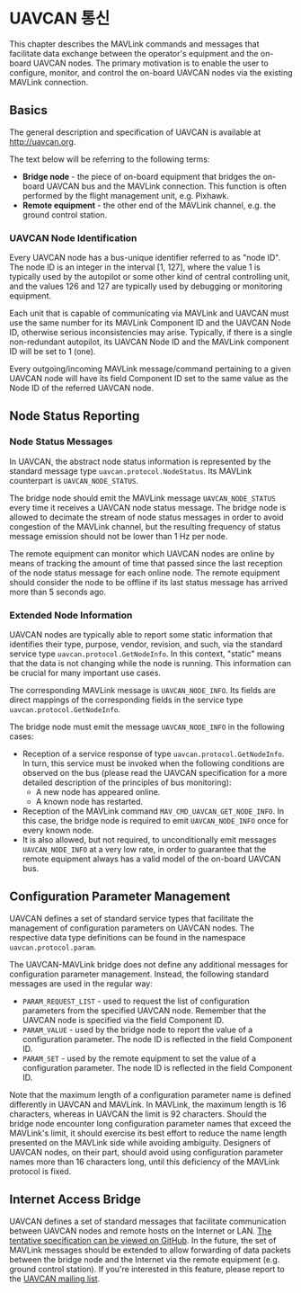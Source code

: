 # UAVCAN 통신

This chapter describes the MAVLink commands and messages that facilitate data exchange between the operator's equipment and the on-board UAVCAN nodes.
The primary motivation is to enable the user to configure, monitor, and control the on-board UAVCAN nodes via the existing MAVLink connection.

## Basics

The general description and specification of UAVCAN is available at <http://uavcan.org>.

The text below will be referring to the following terms:

- **Bridge node** - the piece of on-board equipment that bridges the on-board UAVCAN bus and the
  MAVLink connection. This function is often performed by the flight management unit, e.g. Pixhawk.
- **Remote equipment** - the other end of the MAVLink channel, e.g. the ground control station.

### UAVCAN Node Identification

Every UAVCAN node has a bus-unique identifier referred to as "node ID".
The node ID is an integer in the interval [1, 127], where the value 1 is typically used by the autopilot or some other kind of central controlling unit, and the values 126 and 127 are typically used by debugging or monitoring equipment.

Each unit that is capable of communicating via MAVLink and UAVCAN must use the same number for its MAVLink Component ID and the UAVCAN Node ID, otherwise serious inconsistencies may arise.
Typically, if there is a single non-redundant autopilot, its UAVCAN Node ID and the MAVLink component ID will be set to 1 (one).

Every outgoing/incoming MAVLink message/command pertaining to a given UAVCAN node will have its field Component ID set to the same value as the Node ID of the referred UAVCAN node.

## Node Status Reporting

### Node Status Messages

In UAVCAN, the abstract node status information is represented by the standard message type
`uavcan.protocol.NodeStatus`.
Its MAVLink counterpart is `UAVCAN_NODE_STATUS`.

The bridge node should emit the MAVLink message `UAVCAN_NODE_STATUS` every time it receives
a UAVCAN node status message.
The bridge node is allowed to decimate the stream of node status messages in order to avoid congestion of the MAVLink channel, but the resulting frequency of status message emission should not be lower than 1 Hz per node.

The remote equipment can monitor which UAVCAN nodes are online by means of tracking the amount of time that passed since the last reception of the node status message for each online node.
The remote equipment should consider the node to be offline if its last status message has arrived more than 5 seconds ago.

### Extended Node Information

UAVCAN nodes are typically able to report some static information that identifies their type,
purpose, vendor, revision, and such, via the standard service type `uavcan.protocol.GetNodeInfo`.
In this context, "static" means that the data is not changing while the node is running.
This information can be crucial for many important use cases.

The corresponding MAVLink message is `UAVCAN_NODE_INFO`.
Its fields are direct mappings of the corresponding fields in the service type `uavcan.protocol.GetNodeInfo`.

The bridge node must emit the message `UAVCAN_NODE_INFO` in the following cases:

- Reception of a service response of type `uavcan.protocol.GetNodeInfo`.
  In turn, this service must be invoked when the following conditions are observed on the bus
  (please read the UAVCAN specification for a more detailed description of the principles of bus monitoring):
  - A new node has appeared online.
  - A known node has restarted.
- Reception of the MAVLink command `MAV_CMD_UAVCAN_GET_NODE_INFO`.
  In this case, the bridge node is required to emit `UAVCAN_NODE_INFO` once for every known node.
- It is also allowed, but not required, to unconditionally emit messages `UAVCAN_NODE_INFO` at a very low rate,
  in order to guarantee that the remote equipment always has a valid model of the on-board UAVCAN bus.

## Configuration Parameter Management

UAVCAN defines a set of standard service types that facilitate the management of configuration parameters on UAVCAN nodes.
The respective data type definitions can be found in the namespace `uavcan.protocol.param`.

The UAVCAN-MAVLink bridge does not define any additional messages for configuration parameter management.
Instead, the following standard messages are used in the regular way:

- `PARAM_REQUEST_LIST` - used to request the list of configuration parameters from the specified UAVCAN node.
  Remember that the UAVCAN node is specified via the field Component ID.
- `PARAM_VALUE` - used by the bridge node to report the value of a configuration parameter.
  The node ID is reflected in the field Component ID.
- `PARAM_SET` - used by the remote equipment to set the value of a configuration parameter.
  The node ID is reflected in the field Component ID.

Note that the maximum length of a configuration parameter name is defined differently in UAVCAN and MAVLink.
In MAVLink, the maximum length is 16 characters, whereas in UAVCAN the limit is 92 characters.
Should the bridge node encounter long configuration parameter names that exceed the MAVLink's limit, it should exercise its best effort to reduce the name length presented on the MAVLink side while avoiding ambiguity.
Designers of UAVCAN nodes, on their part, should avoid using configuration parameter names more than 16 characters long, until this deficiency of the MAVLink protocol is fixed.

## Internet Access Bridge

UAVCAN defines a set of standard messages that facilitate communication between UAVCAN nodes and remote hosts on the Internet or LAN.
[The tentative specification can be viewed on GitHub](https://github.com/UAVCAN/dsdl/pull/25).
In the future, the set of MAVLink messages should be extended to allow forwarding of data packets between the bridge node and the Internet via the remote equipment (e.g. ground control station).
If you're interested in this feature, please report to the
[UAVCAN mailing list](https://groups.google.com/forum/#!forum/uavcan).
